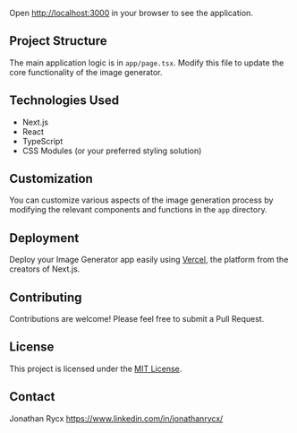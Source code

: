 
Open [http://localhost:3000](http://localhost:3000) in your browser to see the application.

## Project Structure

The main application logic is in `app/page.tsx`. Modify this file to update the core functionality of the image generator.

## Technologies Used

- Next.js
- React
- TypeScript
- CSS Modules (or your preferred styling solution)

## Customization

You can customize various aspects of the image generation process by modifying the relevant components and functions in the `app` directory.

## Deployment

Deploy your Image Generator app easily using [Vercel](https://vercel.com/new?utm_medium=default-template&filter=next.js&utm_source=create-next-app&utm_campaign=create-next-app-readme), the platform from the creators of Next.js.

## Contributing

Contributions are welcome! Please feel free to submit a Pull Request.

## License

This project is licensed under the [MIT License](LICENSE).

## Contact

Jonathan Rycx
https://www.linkedin.com/in/jonathanrycx/
